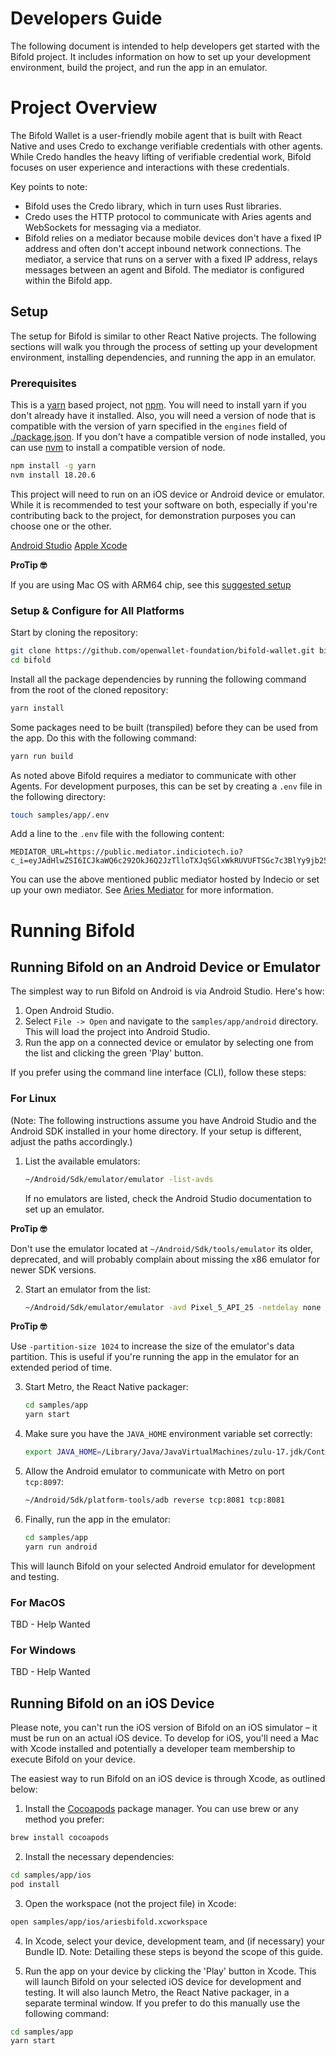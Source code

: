 # Developers Guide

The following document is intended to help developers get started with the Bifold project. It includes information on how to set up your development environment, build the project, and run the app in an emulator.

# Project Overview

The Bifold Wallet is a user-friendly mobile agent that is built with React Native and uses Credo to exchange verifiable credentials with other agents. While Credo handles the heavy lifting of verifiable credential work, Bifold focuses on user experience and interactions with these credentials.

Key points to note:

- Bifold uses the Credo library, which in turn uses  Rust libraries.
- Credo uses the HTTP protocol to communicate with Aries agents and WebSockets for messaging via a mediator.
- Bifold relies on a mediator because mobile devices don't have a fixed IP address and often don't accept inbound network connections. The mediator, a service that runs on a server with a fixed IP address, relays messages between an agent and Bifold. The mediator is configured within the Bifold app.

## Setup

The setup for Bifold is similar to other React Native projects. The following sections will walk you through the process of setting up your development environment, installing dependencies, and running the app in an emulator.

### Prerequisites

This is a [yarn](https://yarnpkg.com) based project, not [npm](https://www.npmjs.com/). You will need to install yarn if you don't already have it installed. Also, you will need a version of node that is compatible with the version of yarn specified in the `engines` field of [./package.json](./package.json). If you don't have a compatible version of node installed, you can use [nvm](https://github.com/nvm-sh/nvm) to install a compatible version of node.

```sh
npm install -g yarn
nvm install 18.20.6
```

This project will need to run on an iOS device or Android device or emulator. While it is recommended to test your software on both, especially if you're contributing back to the project, for demonstration purposes you can choose one or the other.

[Android Studio](https://developer.android.com/studio)
[Apple Xcode](https://developer.apple.com/xcode/)

**ProTip 🤓**

If you are using Mac OS with ARM64 chip, see this [suggested setup](./DEVELOPER_MACOS_arm64.md)

### Setup & Configure for All Platforms

Start by cloning the repository:

```sh
git clone https://github.com/openwallet-foundation/bifold-wallet.git bifold \ &&
cd bifold
```

Install all the package dependencies by running the following command from the root of the cloned repository:

```sh
yarn install
```

Some packages need to be built (transpiled) before they can be used from the app. Do this with the following command:

```sh
yarn run build
```

As noted above Bifold requires a mediator to communicate with other Agents. For development purposes, this can be set by creating a `.env` file in the following directory:

```sh
touch samples/app/.env
```

Add a line to the `.env` file with the following content:

```text
MEDIATOR_URL=https://public.mediator.indiciotech.io?c_i=eyJAdHlwZSI6ICJkaWQ6c292OkJ6Q2JzTlloTXJqSGlxWkRUVUFTSGc7c3BlYy9jb25uZWN0aW9ucy8xLjAvaW52aXRhdGlvbiIsICJAaWQiOiAiMDVlYzM5NDItYTEyOS00YWE3LWEzZDQtYTJmNDgwYzNjZThhIiwgInNlcnZpY2VFbmRwb2ludCI6ICJodHRwczovL3B1YmxpYy5tZWRpYXRvci5pbmRpY2lvdGVjaC5pbyIsICJyZWNpcGllbnRLZXlzIjogWyJDc2dIQVpxSktuWlRmc3h0MmRIR3JjN3U2M3ljeFlEZ25RdEZMeFhpeDIzYiJdLCAibGFiZWwiOiAiSW5kaWNpbyBQdWJsaWMgTWVkaWF0b3IifQ==
```

You can use the above mentioned public mediator hosted by Indecio or set up your own mediator. See [Aries Mediator](https://github.com/hyperledger/aries-mediator-service) for more information.

# Running Bifold

## Running Bifold on an Android Device or Emulator

The simplest way to run Bifold on Android is via Android Studio. Here's how:

1. Open Android Studio.
2. Select `File -> Open` and navigate to the `samples/app/android` directory. This will load the project into Android Studio.
3. Run the app on a connected device or emulator by selecting one from the list and clicking the green 'Play' button.

If you prefer using the command line interface (CLI), follow these steps:

### For Linux

(Note: The following instructions assume you have Android Studio and the Android SDK installed in your home directory. If your setup is different, adjust the paths accordingly.)

1. List the available emulators:

   ```sh
   ~/Android/Sdk/emulator/emulator -list-avds
   ```

   If no emulators are listed, check the Android Studio documentation to set up an emulator.

**ProTip 🤓**

Don't use the emulator located at `~/Android/Sdk/tools/emulator` its older, deprecated, and will probably complain about missing the x86 emulator for newer SDK versions.

2. Start an emulator from the list:

   ```sh
   ~/Android/Sdk/emulator/emulator -avd Pixel_5_API_25 -netdelay none -netspeed full
   ```

**ProTip 🤓**

Use `-partition-size 1024` to increase the size of the emulator's data partition. This is useful if you're running the app in the emulator for an extended period of time.

3. Start Metro, the React Native packager:

   ```sh
   cd samples/app
   yarn start
   ```

4. Make sure you have the `JAVA_HOME` environment variable set correctly:

   ```sh
   export JAVA_HOME=/Library/Java/JavaVirtualMachines/zulu-17.jdk/Contents/Home
   ```

5. Allow the Android emulator to communicate with Metro on port `tcp:8097`:

   ```sh
   ~/Android/Sdk/platform-tools/adb reverse tcp:8081 tcp:8081
   ```

6. Finally, run the app in the emulator:

   ```sh
   cd samples/app
   yarn run android
   ```

This will launch Bifold on your selected Android emulator for development and testing.

### For MacOS

TBD - Help Wanted

### For Windows

TBD - Help Wanted

## Running Bifold on an iOS Device

Please note, you can't run the iOS version of Bifold on an iOS simulator – it must be run on an actual iOS device. To develop for iOS, you'll need a Mac with Xcode installed and potentially a developer team membership to execute Bifold on your device.

The easiest way to run Bifold on an iOS device is through Xcode, as outlined below:

1. Install the [Cocoapods](https://cocoapods.org/) package manager. You can use brew or any method you prefer:

```sh
brew install cocoapods
```

2. Install the necessary dependencies:

```sh
cd samples/app/ios
pod install
```

3. Open the workspace (not the project file) in Xcode:

```sh
open samples/app/ios/ariesbifold.xcworkspace
```

4. In Xcode, select your device, development team, and (if necessary) your Bundle ID. Note: Detailing these steps is beyond the scope of this guide.

5. Run the app on your device by clicking the 'Play' button in Xcode. This will launch Bifold on your selected iOS device for development and testing. It will also launch Metro, the React Native packager, in a separate terminal window. If you prefer to do this manually use the following command:

```sh
cd samples/app
yarn start
```
